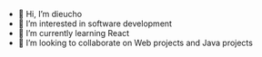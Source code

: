 - 👋 Hi, I’m dieucho
- 👀 I’m interested in software development
- 🌱 I’m currently learning React
- 💞️ I’m looking to collaborate on Web projects and Java projects


<!---
- 📫 How to reach me ...
dieucho/dieucho is a ✨ special ✨ repository because its `README.md` (this file) appears on your GitHub profile.
You can click the Preview link to take a look at your changes.
--->
